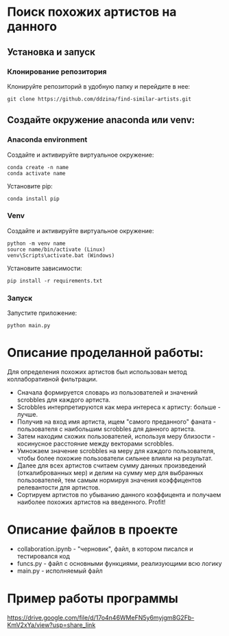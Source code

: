 # Поиск похожих артистов на данного

## Установка и запуск

### Клонирование репозитория

Клонируйте репозиторий в удобную папку и перейдите в нее:

```
git clone https://github.com/ddzina/find-similar-artists.git
```
## Создайте окружение anaconda или venv:

### Anaconda environment

Создайте и активируйте виртуальное окружение:

```
conda create -n name
conda activate name
```

Установите pip: 

```
conda install pip
```

### Venv

Создайте и активируйте виртуальное окружение:

```
python -m venv name
source name/bin/activate (Linux)
venv\Scripts\activate.bat (Windows)
```

Установите зависимости:

```
pip install -r requirements.txt
```

### Запуск

Запустите приложение:

```
python main.py
```

# Описание проделанной работы:
Для определения похожих артистов был использован метод коллаборативной фильтрации.
* Сначала формируется словарь из пользователей и значений scrobbles для каждого артиста.
* Scrobbles интерпретируются как мера интереса к артисту: больше - лучше.
* Получив на вход имя артиста, ищем "самого преданного" фаната - пользователя с наибольшим scrobbles для данного артиста.
* Затем находим схожих пользователей, используя меру близости - косинусное расстояние между векторами scrobbles.
* Умножаем значение scrobbles на меру для каждого пользователя, чтобы более похожие пользователи сильнее влияли на результат.
* Далее для всех артистов считаем сумму данных произведений (откалиброванных мер) и делим на сумму мер для выбранных пользователей,
тем самым нормируя значения коэффицентов релевантости для артистов.
* Сортируем артистов по убыванию данного коэффицента и получаем наиболее похожих артистов на введенного. Profit!

# Описание файлов в проекте
* collaboration.ipynb - "черновик", файл, в котором писался и тестировался код
* funcs.py - файл с основными функциями, реализующими всю логику
* main.py - исполняемый файл

# Пример работы программы
https://drive.google.com/file/d/17o4n46WMeFN5y6myjgm8G2Fb-KmV2xYa/view?usp=share_link
